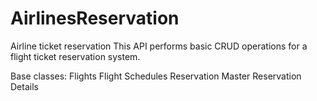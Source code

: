 # AirlinesReservation
Airline ticket reservation
This API performs basic CRUD operations for a flight ticket reservation system.

Base classes:
  Flights 
  Flight Schedules
  Reservation Master
  Reservation Details

